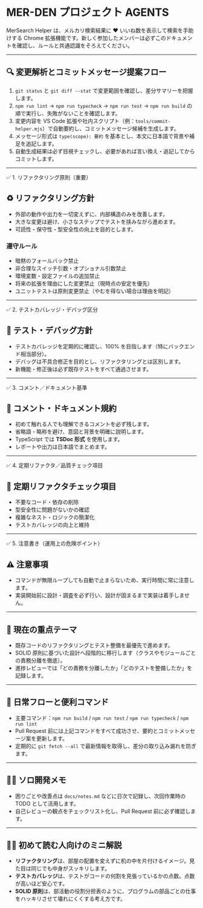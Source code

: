 # MER-DEN プロジェクト AGENTS

MerSearch Helper は、メルカリ検索結果に ♥ いいね数を表示して検索を手助けする Chrome 拡張機能です。新しく参加したメンバーは必ずこのドキュメントを確認し、ルールと共通認識をそろえてください。

---

## 🔍 変更解析とコミットメッセージ提案フロー
1. `git status` と `git diff --stat` で変更範囲を確認し、差分サマリーを把握します。
2. `npm run lint` → `npm run typecheck` → `npm run test` → `npm run build` の順で実行し、失敗がないことを確認します。
3. 変更内容を VS Code 拡張や社内スクリプト（例：`tools/commit-helper.mjs`）で自動要約し、コミットメッセージ候補を生成します。
4. メッセージ形式は `type(scope): 要約` を基本とし、本文に日本語で背景や補足を追記します。
5. 自動生成結果は必ず目視チェックし、必要があれば言い換え・追記してからコミットします。

---

✅ 1. リファクタリング原則（重要）
## ♻️ リファクタリング方針
- 外部の動作や出力を一切変えずに、内部構造のみを改善します。
- 大きな変更は避け、小さなステップでテストを挟みながら進めます。
- 可読性・保守性・型安全性の向上を目的とします。

### 遵守ルール
- 暗黙のフォールバック禁止
- 非合理なスイッチ引数・オプショナル引数禁止
- 環境変数・設定ファイルの追加禁止
- 将来の拡張を理由にした変更禁止（現時点の安定を優先）
- ユニットテストは原則変更禁止（やむを得ない場合は理由を明記）

---

✅ 2. テストカバレッジ・デバッグ区分
## 🧪 テスト・デバッグ方針
- テストカバレッジを定期的に確認し、100% を目指します（特にバックエンド相当部分）。
- デバッグは不具合修正を目的とし、リファクタリングとは区別します。
- 新機能・修正後は必ず既存テストをすべて通過させます。

---

✅ 3. コメント／ドキュメント基準
## 💬 コメント・ドキュメント規約
- 初めて触れる人でも理解できるコメントを必ず残します。
- 省略語・略称を避け、意図と背景を明確に説明します。
- TypeScript では **TSDoc 形式** を使用します。
- レポートや出力は日本語でまとめます。

---

✅ 4. 定期リファクタ／品質チェック項目
## 🔄 定期リファクタチェック項目
- 不要なコード・依存の削除
- 型安全性に問題がないかの確認
- 複雑なネスト・ロジックの簡潔化
- テストカバレッジの向上と維持

---

✅ 5. 注意書き（運用上の危険ポイント）
## ⚠️ 注意事項
- コマンドが無限ループしても自動で止まらないため、実行時間に常に注意します。
- 実装開始前に設計・調査を必ず行い、設計が固まるまで実装は着手しません。

---

## 🧭 現在の重点テーマ
- 既存コードのリファクタリングとテスト整備を最優先で進めます。
- SOLID 原則に基づいた設計へ段階的に移行します（クラスやモジュールごとの責務分離を徹底）。
- 進捗レビューでは「どの責務を分離したか」「どのテストを整備したか」を記録します。

---

## 🚀 日常フローと便利コマンド
- 主要コマンド：`npm run build` / `npm run test` / `npm run typecheck` / `npm run lint`
- Pull Request 前には上記コマンドをすべて成功させ、要約とコミットメッセージ案を更新します。
- 定期的に `git fetch --all` で最新情報を取得し、差分の取り込み漏れを防ぎます。

---

## 🧑‍💻 ソロ開発メモ
- 困りごとや改善点は `docs/notes.md` などに日次で記録し、次回作業時の TODO として活用します。
- 自己レビューの観点をチェックリスト化し、Pull Request 前に必ず確認します。

---

## 🧑‍🎓 初めて読む人向けのミニ解説
- **リファクタリング**は、部屋の配置を変えずに机の中を片付けるイメージ。見た目は同じでも中身がスッキリします。
- **テストカバレッジ**は、テストがコードの何割を見張っているかの点数。点数が高いほど安心です。
- **SOLID 原則**は、部活動の役割分担表のように、プログラムの部品ごとの仕事をハッキリさせて壊れにくくする考え方です。
